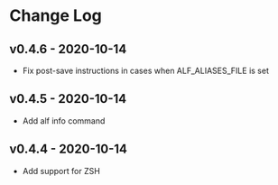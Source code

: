 Change Log
========================================

v0.4.6 - 2020-10-14
----------------------------------------

- Fix post-save instructions in cases when ALF_ALIASES_FILE is set


v0.4.5 - 2020-10-14
----------------------------------------

- Add alf info command


v0.4.4 - 2020-10-14
----------------------------------------

- Add support for ZSH


